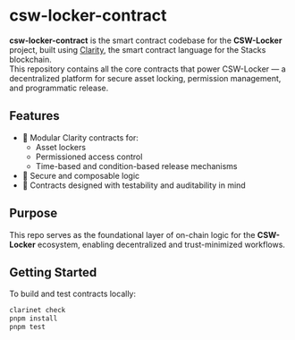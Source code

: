 # csw-locker-contract

**csw-locker-contract** is the smart contract codebase for the **CSW-Locker** project, built using [Clarity](https://docs.stacks.co/docs/clarity/), the smart contract language for the Stacks blockchain.  
This repository contains all the core contracts that power CSW-Locker — a decentralized platform for secure asset locking, permission management, and programmatic release.

## Features

- 🧱 Modular Clarity contracts for:
  - Asset lockers
  - Permissioned access control
  - Time-based and condition-based release mechanisms
- 🔐 Secure and composable logic
- 🧪 Contracts designed with testability and auditability in mind

## Purpose

This repo serves as the foundational layer of on-chain logic for the **CSW-Locker** ecosystem, enabling decentralized and trust-minimized workflows.

## Getting Started

To build and test contracts locally:

```bash
clarinet check
pnpm install
pnpm test
```
